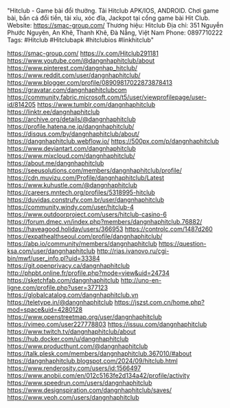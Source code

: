 "Hitclub - Game bài đổi thưởng. Tải Hitclub APK/IOS, ANDROID. Chơi game bài, bắn cá đổi tiền, tài xỉu, xóc đĩa, Jackpot tại cổng game bài Hit Club.
Website: https://smac-group.com/
Thương hiệu: Hitclub
Địa chỉ: 351 Nguyễn Phước Nguyên, An Khê, Thanh Khê, Đà Nẵng, Việt Nam
Phone: 0897710222
Tags: #Hitclub #Hitclubapk #hitclubios #linkhitclub"

https://smac-group.com/
https://x.com/Hitclub291181
https://www.youtube.com/@dangnhaphitclub/about
https://www.pinterest.com/dangnhap_hitclub/
https://www.reddit.com/user/dangnhaphitclub/
https://www.blogger.com/profile/08909817022873878413
https://gravatar.com/dangnhaphitclubcom
https://community.fabric.microsoft.com/t5/user/viewprofilepage/user-id/814205
https://www.tumblr.com/dangnhaphitclub
https://linktr.ee/dangnhaphitclub
https://archive.org/details/@dangnhaphitclub
https://profile.hatena.ne.jp/dangnhaphitclub/
https://disqus.com/by/dangnhaphitclub/about/
https://dangnhaphitclub.webflow.io/
https://500px.com/p/dangnhaphitclub
https://www.deviantart.com/dangnhaphitclub
https://www.mixcloud.com/dangnhaphitclub/
https://about.me/dangnhaphitclub
https://seeusolutions.com/members/dangnhaphitclub/profile/
https://cdn.muvizu.com/Profile/dangnhaphitclub/Latest
https://www.kuhustle.com/@dangnhaphitclub
https://careers.mntech.org/profiles/5318995-hitclub
https://duvidas.construfy.com.br/user/dangnhaphitclub
https://community.windy.com/user/hitclub-4
https://www.outdoorproject.com/users/hitclub-casino-6
https://forum.dmec.vn/index.php?members/dangnhaphitclub.76882/
https://haveagood.holiday/users/366953
https://controlc.com/1487d260
https://expathealthseoul.com/profile/dangnhaphitclub/
https://abp.io/community/members/dangnhaphitclub
https://question-ksa.com/user/dangnhaphitclub
http://rias.ivanovo.ru/cgi-bin/mwf/user_info.pl?uid=33384
https://git.openprivacy.ca/dangnhaphitclub
http://phpbt.online.fr/profile.php?mode=view&uid=24734
https://sketchfab.com/dangnhaphitclub
http://uno-en-ligne.com/profile.php?user=377123
https://globalcatalog.com/dangnhaphitclub.vn
https://teletype.in/@dangnhaphitclub
https://jszst.com.cn/home.php?mod=space&uid=4280128
https://www.openstreetmap.org/user/dangnhaphitclub
https://vimeo.com/user227778803
https://issuu.com/dangnhaphitclub
https://www.twitch.tv/dangnhaphitclub/about
https://hub.docker.com/u/dangnhaphitclub
https://www.producthunt.com/@dangnhaphitclub
https://talk.plesk.com/members/dangnhaphitclub.367010/#about
https://dangnhaphitclub.blogspot.com/2024/09/hitclub.html
https://www.renderosity.com/users/id:1566497
https://www.anobii.com/en/012c5163fe2d134a42/profile/activity
https://www.speedrun.com/users/dangnhaphitclub
https://www.designspiration.com/dangnhaphitclub/saves/
https://www.veoh.com/users/dangnhaphitclub